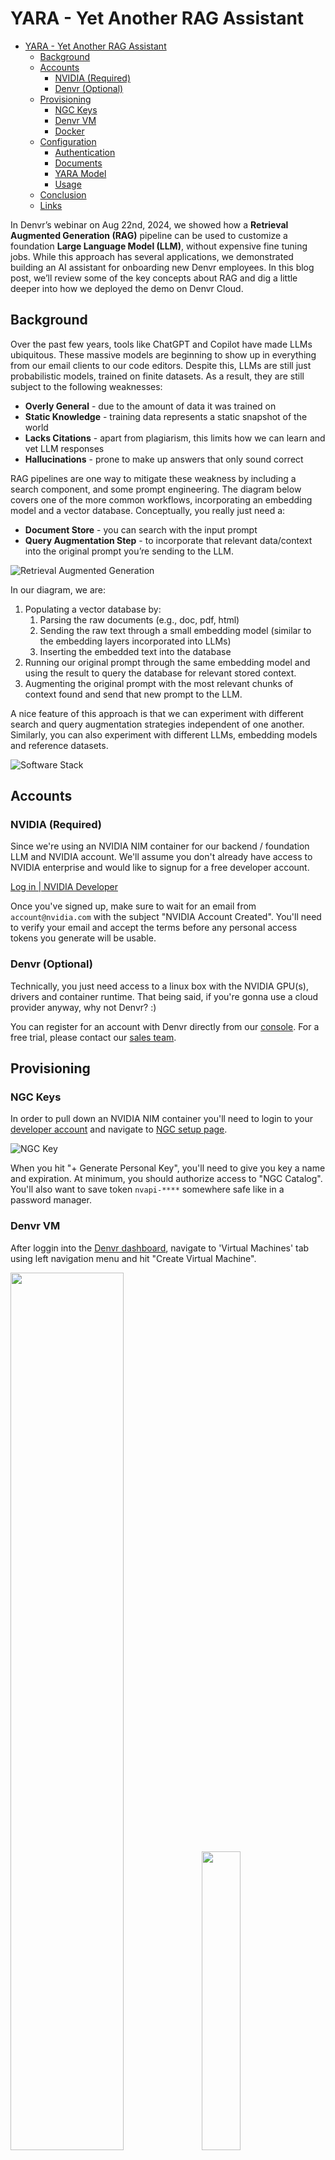 # YARA - Yet Another RAG Assistant
- [YARA - Yet Another RAG Assistant](#yara---yet-another-rag-assistant)
  - [Background](#background)
  - [Accounts](#accounts)
    - [NVIDIA (Required)](#nvidia-required)
    - [Denvr (Optional)](#denvr-optional)
  - [Provisioning](#provisioning)
    - [NGC Keys](#ngc-keys)
    - [Denvr VM](#denvr-vm)
    - [Docker](#docker)
  - [Configuration](#configuration)
    - [Authentication](#authentication)
    - [Documents](#documents)
    - [YARA Model](#yara-model)
    - [Usage](#usage)
  - [Conclusion](#conclusion)
  - [Links](#links)

In Denvr’s webinar on Aug 22nd, 2024, we showed how a **Retrieval Augmented Generation (RAG)** pipeline can be used to customize a foundation **Large Language Model (LLM)**, without expensive fine tuning jobs. While this approach has several applications, we demonstrated building an AI assistant for onboarding new Denvr employees. In this blog post, we’ll review some of the key concepts about RAG and dig a little deeper into how we deployed the demo on Denvr Cloud.

## Background

Over the past few years, tools like ChatGPT and Copilot have made LLMs ubiquitous. These massive models are beginning to show up in everything from our email clients to our code editors. Despite this, LLMs are still just probabilistic models, trained on finite datasets. As a result, they are still subject to the following weaknesses:

- **Overly General** - due to the amount of data it was trained on
- **Static Knowledge** - training data represents a static snapshot of the world
- **Lacks Citations** - apart from plagiarism, this limits how we can learn and vet LLM responses
- **Hallucinations** - prone to make up answers that only sound correct

RAG pipelines are one way to mitigate these weakness by including a search component, and some prompt engineering. The diagram below covers one of the more common workflows, incorporating an embedding model and a vector database. Conceptually, you really just need a:

- **Document Store** - you can search with the input prompt
- **Query Augmentation Step** - to incorporate that relevant data/context into the original prompt you’re sending to the LLM.

![Retrieval Augmented Generation](assets/images/RAG.drawio.svg)

In our diagram, we are:

1. Populating a vector database by:
   1. Parsing the raw documents (e.g., doc, pdf, html)
   2. Sending the raw text through a small embedding model (similar to the embedding layers incorporated into LLMs)
   3. Inserting the embedded text into the database
2. Running our original prompt through the same embedding model and using the result to query the database for relevant stored context. 
3. Augmenting the original prompt with the most relevant chunks of context found and send that new prompt to the LLM. 

A nice feature of this approach is that we can experiment with different search and query augmentation strategies independent of one another. Similarly, you can also experiment with different LLMs, embedding models and reference datasets.

![Software Stack](assets/images/stack.drawio.svg)

## Accounts

### NVIDIA (Required)

Since we're using an NVIDIA NIM container for our backend / foundation LLM and NVIDIA account.
We'll assume you don't already have access to NVIDIA enterprise and would like to signup for a free developer account.

[Log in | NVIDIA Developer](https://developer.nvidia.com/login)

Once you've signed up, make sure to wait for an email from `account@nvidia.com` with the subject "NVIDIA Account Created".
You'll need to verify your email and accept the terms before any personal access tokens you generate will be usable.

### Denvr (Optional)

Technically, you just need access to a linux box with the NVIDIA GPU(s), drivers and container runtime.
That being said, if you're gonna use a cloud provider anyway, why not Denvr? :)

You can register for an account with Denvr directly from our [console](https://console.cloud.denvrdata.com/account/register-tenant). 
For a free trial, please contact our [sales team](https://www.denvrdata.com/contact-sales).


## Provisioning

### NGC Keys

In order to pull down an NVIDIA NIM container you'll need to login to your [developer account](https://developer.nvidia.com/login) and navigate to [NGC setup page](https://org.ngc.nvidia.com/setup/personal-keys).

![NGC Key](assets/images/ngc-key.png)


When you hit "+ Generate Personal Key", you'll need to give you key a name and expiration.
At minimum, you should authorize access to "NGC Catalog".
You'll also want to save token `nvapi-****` somewhere safe like in a password manager.

### Denvr VM

After loggin into the [Denvr dashboard](console.cloud.denvrdata.com), navigate to 'Virtual Machines' tab using left navigation menu and hit "Create Virtual Machine".

<p float="left">
    <img src="assets/images/denvr-console.webp" width=60%>
    <img src="assets/images/create-vm.png" width=35%>
</p>

We'll start by giving our VM a name and selecting the instance type we want from either the `on-demand` or `reserved` pools.

![Configure VM Instance](assets/images/config-vm-instance.png)

Next we'll select the OS and whether we want the NVIDIA drivers and docker container runtime environment preinstalled (recommended).

![Configure VM OS](assets/images/config-vm-os.avif)

We'll also specify any NFS shares (personal or shared) to mount in the VM.
Finally, we'll provide the SSH public key that we'll use to access the VM.

![Configure VM Access](assets/images/config-vm-access.png)

Hit Launch Instance and wait for the machine to come "ONLINE".

![VM Pending](assets/images/vm-pending.png)

### Docker

Now that we have our NGC key and Denvr VM we'll SSH into our machine.

```shell
> ssh ubuntu@<public_ip>
```
From this machine we'll just clone this demo repo and run the config.sh script

```shell
> git clone -b rf/yara https://github.com/denvrdata/denvrdemos.git
> cd denvrdemos/yara
> chmod +x config.sh
> ./config.sh
```

TODO: Run config.sh and show output

**NOTE** - We've already provided a copy of Denvr's public docs used in the webinar in `data/webui/docs`, but feel free to remove these and add your own. For reference, the command used to download the .html files is provided below. Open WebUI should be able to parse common file formats like .txt, .html and .pdf files.

```
cd data/webui/docs
wget -q https://docs.denvrdata.com/docs/sitemap.xml --output-document - | grep -E -o "https://docs\.denvrdata\.com[^<]+" | wget -q -E -i - --wait 0
```

## Configuration

During our webinar we used a preconfigured docker container and simply stepped you through our changes.
In this section, we'll show you how to configure an Open WebUI RAG pipeline for yourself.
Feel free to play around with System Prompts, RAG Templates or use your own documents as we work through this section.

### Authentication

Assuming you haven't uncommented the line `WEBUI_AUTH=False` in the `compose.yml` file, you'll be prompted to create the initial admin account. 
For this example, we'll stick to simple email/password authentication.

TODO: Authentication screenshot

From here you can also add your friends and coworkers to your server.

TODO: Screenshots of User -> Admin Panel

From the same Admin Panel from above navigate to the settings tab.

TODO: Screenshot of the settings tab

If you navigate to "Connections"

TODO: Screenshot of connections

We'll see that our OpenAI API endpoint is pointed to `http://nim:8000/v1`. 
The password doesn't matter, but Open WebUI requires it.

### Documents

As previously mentioned, we've already provided our public Denvr docs at `/data/docs`.
Before we can have our AI assistant reference these documents we need to tell Open WebUI 
to scan these documents and store the embeddings in a vector database.
Thanksfully, Open WebUI comes with a default embedding model and a vector database.
From the settings tab shown earlier, navigate to the "Documents" page.

TODO: Screenshot of the Documents page

On this page, we'll just hit the `Scan` button and replace the RAG Template with the following:

```
**Generate Response to User Query**
**Step 1: Parse Context Information**
Extract and utilize relevant knowledge from the provided context within `<context></context>` XML tags.
**Step 2: Analyze User Query**
Carefully read and comprehend the user's query, pinpointing the key concepts, entities, and intent behind the question.
**Step 3: Determine Response**
If the answer to the user's query can be directly inferred from the context information, provide a concise and accurate response in the same language as the user's query.
**Step 4: Handle Uncertainty**
If you don't know the answer, simply state that you don't know. If the answer is not clear, ask the user for clarification to ensure an accurate response.
**Step 5: Respond in User's Language**
Maintain consistency by ensuring the response is in the same language as the user's query.
**Step 6: Provide Response**
Generate a clear, concise, and informative response to the user's query, adhering to the guidelines outlined above.
User Query: [query]
<context>
    [context]
</context>
```
This template is almost identical to the one used [here](https://medium.com/@kelvincampelo/how-ive-optimized-document-interactions-with-open-webui-and-rag-a-comprehensive-guide-65d1221729eb).
We just added the following guard.
```
If you don't know the answer, simply state that you don't know
```

Hit the `Save` button at the bottom an navigate the the `Workspace` seen in the left sidebar.

### YARA Model

From the `Workspace` you should see the base model configuration:

TODO: Picture of initial workspace

From here, select "Create a model"

TODO: Picture of Create model button

Fill out the following fields:

- Name: YARA
- Model ID: yara
- Base Model (From): meta/llama3-8b-instruct
- Description: Yet Another RAG Assistant

Model Params - System Prompt
"""
You are a friendly AI assistant for onboarding new Denvr Dataworks employees. 
Use a conversational tone and provide helpful and informative responses, utilizing external knowledge when possible.
"""

Under knowledge hit "Select Documents" and select COLLECTION - All Documents

Then hit save.


### Usage

Okay, now lets play around with some prompts on both the base Llama 3 model and our YARA configuration.

We'll start by selecting the Llama model from the "Workspace" window, and give it an easy questions like 

TODO: Screenshot of workspace model
```
What is an Large Language Model?
```
we'll get some reasonable output

Now we'll ask it about Denvr Dataworks.
```
What network bandwidth does Denvr Dataworks offer?
```

TODO: Screenshot of the chat

As we might have guessed, the base Llama model doesn't know anything about Denvr Dataworks.

Now we'll start another chat with our YARA model and ask it ths same question.

TODO: Screenshot of YARA chat


## Conclusion

In this guide, we reviewed what RAG pipelines are and why they're useful for building intelligent chat tools. We also stepped through deploying a simple RAG application on Denvr Cloud using:

- **NVIDIA NIM** - for our inference backend
- **Open WebUI** - for our chat interface and RAG pipeline

We also include instruction for adding your own documents and deploying this stack behind an HTTPS server with Caddy and nip.io.


## Links

NVIDIA:

- [Log in | NVIDIA Developer](https://developer.nvidia.com/login)
- [Getting Started | NVIDIA Docs](https://docs.nvidia.com/nim/large-language-models/latest/getting-started.html)
- [org.ngc.nvidia.com/setup/personal-keys](https://org.ngc.nvidia.com/setup/personal-keys)
- [Try NVIDIA NIM APIs](https://build.nvidia.com/explore/discover)

Caddy:
- [Caddy - The Ultimate Server wih Automatic HTTPS](https://caddyserver.com/)
- [nip.io - wildcard DNS for any IP Address](https://nip.io/)

